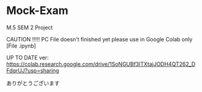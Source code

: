 # Mock-Exam
M.5 SEM 2 Project



CAUTION !!!!!
PC File doesn't finished yet please use in Google Colab only [File .ipynb]


UP TO DATE ver:
https://colab.research.google.com/drive/1SoNGUBf3lTXtajJODH4QT262_DFdqrUJ?usp=sharing



ありがとうございます
